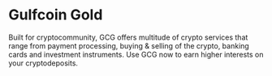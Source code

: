 # Gulfcoin Gold

Built for cryptocommunity, GCG offers multitude of crypto services that range from payment processing, buying & selling of the crypto, banking cards and investment instruments. Use GCG now to earn higher interests on your cryptodeposits.
